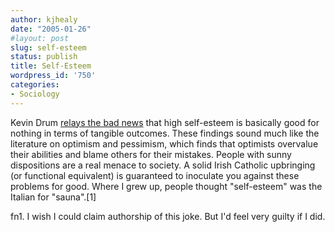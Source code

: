 ```yaml
---
author: kjhealy
date: "2005-01-26"
#layout: post
slug: self-esteem
status: publish
title: Self-Esteem
wordpress_id: '750'
categories:
- Sociology
---
```


Kevin Drum [relays the bad news](http://www.washingtonmonthly.com/archives/individual/2005_01/005527.php) that high self-esteem is basically good for nothing in terms of tangible outcomes. These findings sound much like the literature on optimism and pessimism, which finds that optimists overvalue their abilities and blame others for their mistakes. People with sunny dispositions are a real menace to society. A solid Irish Catholic upbringing (or functional equivalent) is guaranteed to inoculate you against these problems for good. Where I grew up, people thought "self-esteem" was the Italian for "sauna".[1]

fn1. I wish I could claim authorship of this joke. But I'd feel very guilty if I did.
